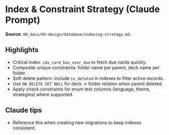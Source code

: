 # Index & Constraint Strategy (Claude Prompt)

**Source**: `00_docs/03-design/database/indexing-strategy.md`.

## Highlights
- Critical index: `idx_card_box_user_due` to fetch due cards quickly.
- Composite unique constraints: folder name per parent, deck name per folder.
- Soft delete pattern: include `is_deleted` in indexes to filter active records.
- Use `ON DELETE SET NULL` for deck → folder relation when parent deleted.
- Apply check constraints for enum text columns (language, theme, strategies) where supported.

## Claude tips
- Reference this when creating new migrations to keep indexes consistent.
